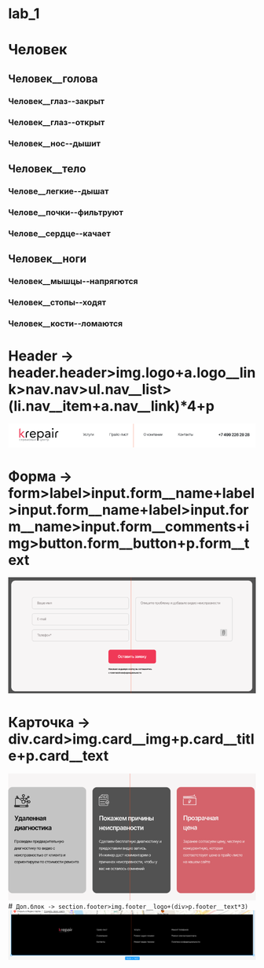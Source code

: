 # lab_1

# Человек

## Человек__голова

### Человек__глаз--закрыт
### Человек__глаз--открыт
### Человек__нос--дышит

## Человек__тело
### Челове__легкие--дышат
### Челове__почки--фильтруют
### Челове__сердце--качает

## Человек__ноги
### Человек__мышцы--напрягются
### Человек__стопы--ходят
### Человек__кости--ломаются

# Header -> header.header>img.logo+a.logo__link>nav.nav>ul.nav__list>(li.nav__item+a.nav__link)*4+p 
![Image alt](header.png)
# Форма -> form>label>input.form__name+label>input.form__name+label>input.form__name>input.form__comments+img>button.form__button+p.form__text
![Image alt](form.png)
# Карточка -> div.card>img.card__img+p.card__title+p.card__text
![Image alt](card.png)
#``` Доп.блок -> section.footer>img.footer__logo+(div>p.footer__text*3)```
![Image alt](footer.png)